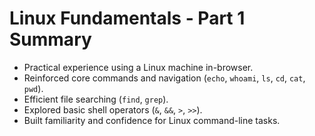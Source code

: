 # Linux Fundamentals - Part 1 Summary

- Practical experience using a Linux machine in-browser.  
- Reinforced core commands and navigation (`echo`, `whoami`, `ls`, `cd`, `cat`, `pwd`).  
- Efficient file searching (`find`, `grep`).  
- Explored basic shell operators (`&`, `&&`, `>`, `>>`).  
- Built familiarity and confidence for Linux command-line tasks.

